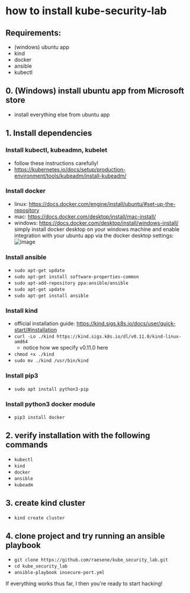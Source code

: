# how to install kube-security-lab

## Requirements:
- (windows) ubuntu app
- kind
- docker
- ansible
- kubectl


## 0. (Windows) install ubuntu app from Microsoft store
  - install everything else from ubuntu app

## 1. Install dependencies

###  Install kubectl, kubeadmn, kubelet
  - follow these instructions carefully!
  - https://kubernetes.io/docs/setup/production-environment/tools/kubeadm/install-kubeadm/

###  Install docker
  - linux: https://docs.docker.com/engine/install/ubuntu/#set-up-the-repository
  - mac: https://docs.docker.com/desktop/install/mac-install/
  - windows: https://docs.docker.com/desktop/install/windows-install/ simply install docker desktop on your windows machine and enable integration
  with your ubuntu app via the docker desktop settings:
![image](https://user-images.githubusercontent.com/24460340/183655409-941eb3bf-a968-4c06-bfac-60e66d5795af.png)


  

###  Install ansible
  - `sudo apt-get update`
  - `sudo apt-get install software-properties-common`
  - `sudo apt-add-repository ppa:ansible/ansible`
  - `sudo apt-get update`
  - `sudo apt-get install ansible`

###  Install kind
  - official installation guide: https://kind.sigs.k8s.io/docs/user/quick-start/#installation
  - `curl -Lo ./kind https://kind.sigs.k8s.io/dl/v0.11.0/kind-linux-amd64`
      - notice how we specify v0.11.0 here
  - `chmod +x ./kind`
  - `sudo mv ./kind /usr/bin/kind`

###  Install pip3
  - `sudo apt install python3-pip`

###  Install python3 docker module
  - `pip3 install docker`

## 2. verify installation with the following commands
  - `kubectl`
  - `kind`
  - `docker`
  - `ansible`
  - `kubeadm`

## 3. create kind cluster
  - `kind create cluster`

## 4. clone project and try running an ansible playbook
  - `git clone https://github.com/raesene/kube_security_lab.git`
  - `cd kube_security_lab`
  - `ansible-playbook insecure-port.yml`

If everything works thus far, I then you're ready to start hacking!
